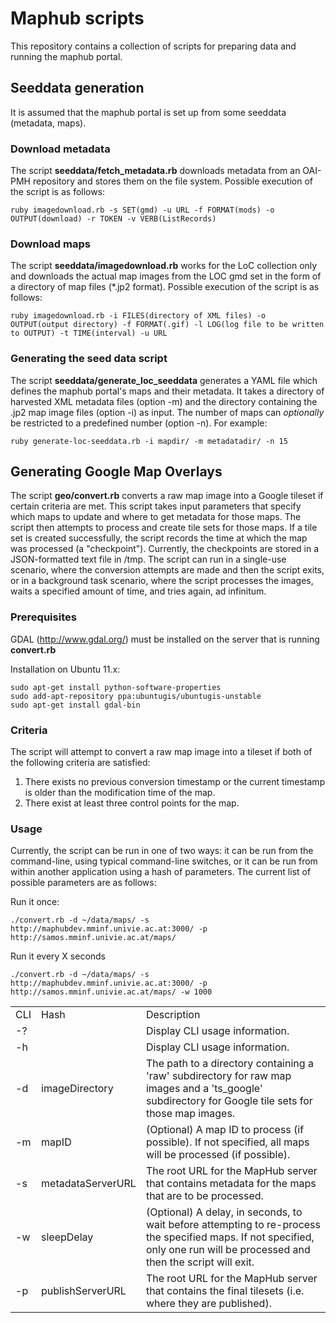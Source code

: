 # Maphub scripts

This repository contains a collection of scripts for preparing data and running the maphub portal.

## Seeddata generation

It is assumed that the maphub portal is set up from some seeddata (metadata, maps).

### Download metadata

The script __seeddata/fetch_metadata.rb__ downloads metadata from an OAI-PMH repository and stores them on the file system. Possible execution of the script is as follows:

    ruby imagedownload.rb -s SET(gmd) -u URL -f FORMAT(mods) -o OUTPUT(download) -r TOKEN -v VERB(ListRecords) 

### Download maps

The script __seeddata/imagedownload.rb__ works for the LoC collection only and downloads the actual map images from the LOC gmd set in the form of a directory of map files (*.jp2 format). Possible execution of the script is as follows:

    ruby imagedownload.rb -i FILES(directory of XML files) -o OUTPUT(output directory) -f FORMAT(.gif) -l LOG(log file to be written to OUTPUT) -t TIME(interval) -u URL


### Generating the seed data script

The script __seeddata/generate_loc_seeddata__ generates a YAML file which defines the maphub portal's maps and their metadata. It takes a directory of harvested XML metadata files (option -m) and the directory containing the .jp2 map image files (option -i) as input. The number of maps can *optionally* be restricted to a predefined number (option -n). For example:

    ruby generate-loc-seeddata.rb -i mapdir/ -m metadatadir/ -n 15


## Generating Google Map Overlays

The script __geo/convert.rb__ converts a raw map image into a Google tileset if certain criteria are met. This script takes input parameters that specify which maps to update and where to get metadata for those maps. The script then attempts to process and create tile sets for those maps. If a tile set is created successfully, the script records the time at which the map was processed (a "checkpoint"). Currently, the checkpoints are stored in a JSON-formatted text file in /tmp. The script can run in a single-use scenario, where the conversion attempts are made and then the script exits, or in a background task scenario, where the script processes the images, waits a specified amount of time, and tries again, ad infinitum.

### Prerequisites

GDAL (http://www.gdal.org/) must be installed on the server that is running __convert.rb__

Installation on Ubuntu 11.x:

    sudo apt-get install python-software-properties
    sudo add-apt-repository ppa:ubuntugis/ubuntugis-unstable
    sudo apt-get install gdal-bin

### Criteria
The script will attempt to convert a raw map image into a tileset if both of the following criteria are satisfied:

1. There exists no previous conversion timestamp or the current timestamp is older than the modification time of the map.
2. There exist at least three control points for the map.

### Usage
Currently, the script can be run in one of two ways: it can be run from the command-line, using typical command-line switches, or it can be run from within another application using a hash of parameters. The current list of possible parameters are as follows:

Run it once:

    ./convert.rb -d ~/data/maps/ -s http://maphubdev.mminf.univie.ac.at:3000/ -p http://samos.mminf.univie.ac.at/maps/
    
Run it every X seconds

    ./convert.rb -d ~/data/maps/ -s http://maphubdev.mminf.univie.ac.at:3000/ -p http://samos.mminf.univie.ac.at/maps/ -w 1000

<table>
	<tr>
		<td>CLI</td>
		<td>Hash</td>
		<td>Description</td>
	</tr>
	<tr>
		<td>-?</td>
		<td></td>
		<td>Display CLI usage information.</td>
	</tr>
	<tr>
		<td>-h</td>
		<td></td>
		<td>Display CLI usage information.</td>
	</tr>
	<tr>
		<td>-d</td>
		<td>imageDirectory</td>
		<td>The path to a directory containing a 'raw' subdirectory for raw map images and a 'ts_google' subdirectory for Google tile sets for those map images.</td>
	</tr>
	<tr>
		<td>-m</td>
		<td>mapID</td>
		<td>(Optional) A map ID to process (if possible). If not specified, all maps will be processed (if possible).</td>
	</tr>
	<tr>
		<td>-s</td>
		<td>metadataServerURL</td>
		<td>The root URL for the MapHub server that contains metadata for the maps that are to be processed.</td>
	</tr>
	<tr>
		<td>-w</td>
		<td>sleepDelay</td>
		<td>(Optional) A delay, in seconds, to wait before attempting to re-process the specified maps. If not specified, only one run will be processed and then the script will exit.</td>
	</tr>
	<tr>
		<td>-p</td>
		<td>publishServerURL</td>
		<td>The root URL for the MapHub server that contains the final tilesets (i.e. where they are published).</td>
	</tr>
</table>